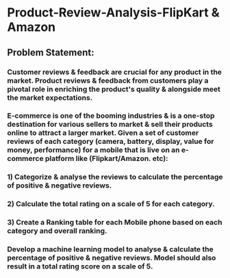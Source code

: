 # Product-Review-Analysis-FlipKart & Amazon
## Problem Statement:
### Customer reviews & feedback are crucial for any product in the market. Product reviews & feedback from customers play a pivotal role in enriching the product's quality & alongside meet the market expectations.
### E-commerce is one of the booming industries & is a one-stop destination for various sellers to market & sell their products online to attract a larger market. Given a set of customer reviews of each category (camera, battery, display, value for money, performance) for a mobile that is live on an e-commerce platform like (Flipkart/Amazon. etc): 
### 1) Categorize & analyse the reviews to calculate the percentage of positive & negative reviews.
### 2) Calculate the total rating on a scale of 5 for each category.
### 3) Create a Ranking table for each Mobile phone based on each category and overall ranking.
### Develop a machine learning model to analyse & calculate the percentage of positive & negative reviews. Model should also result in a total rating score on a scale of 5.
